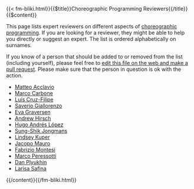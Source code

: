 <!-- --> {{< fm-bliki.html}}{{$title}}Choreographic Programming Reviewers{{/title}}{{$content}}

This page lists expert reviewers on different aspects of [choreographic programming](ChoreographicProgramming). If you are looking for a reviewer, they might be able to help you directly or suggest an expert. The list is ordered alphabetically on surnames.

If you know of a person that should be added to or removed from the list (including yourself), please feel free to [edit this file on the web and make a pull request](https://github.com/fmontesi/website/edit/master/web/bliki/ChoreographicProgrammingReviewers.md). Please make sure that the person in question is ok with the action.

- [Matteo Acclavio](https://matteoacclavio.com/)
- [Marco Carbone](https://carbonem.github.io/)
- [Luís Cruz-Filipe](https://www.sdu.dk/staff/lcf)
- [Saverio Giallorenzo](https://saveriogiallorenzo.com/)
- [Eva Graversen](https://www.sdu.dk/staff/efgraversen)
- [Andrew Hirsch](https://akhirsch.science/)
- [Hugo Andrés López](http://lopezacosta.net/)
- [Sung-Shik Jongmans](https://sungshik.github.io/)
- [Lindsey Kuper](https://decomposition.al/)
- [Jacopo Mauro](https://www.jacopomauro.com/)
- [Fabrizio Montesi](https://www.fabriziomontesi.com/)
- [Marco Peressotti](https://marcoperessotti.com/)
- [Dan Plyukhin](https://dplyukhin.github.io/)
- [Larisa Safina](https://lsafina.github.io/)

<!-- --> {{/content}}{{/fm-bliki.html}}